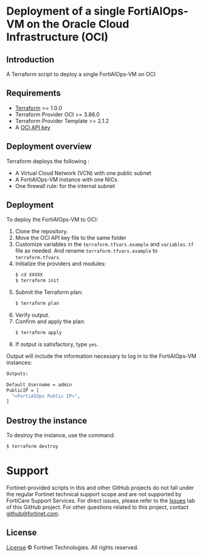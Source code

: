 # Deployment of a single FortiAIOps-VM on the Oracle Cloud Infrastructure (OCI)
## Introduction
A Terraform script to deploy a single FortiAIOps-VM on OCI

## Requirements
* [Terraform](https://learn.hashicorp.com/terraform/getting-started/install.html) >= 1.0.0
* Terraform Provider OCI >= 3.86.0
* Terraform Provider Template >= 2.1.2
* A [OCI API key](https://docs.cloud.oracle.com/en-us/iaas/Content/API/Concepts/apisigningkey.htm)

## Deployment overview
Terraform deploys the following :
   - A Virtual Cloud Network (VCN) with one public subnet
   - A FortiAIOps-VM instance with one NICs
   - One firewall rule: for the internal subnet

## Deployment
To deploy the FortiAIOps-VM to OCI:
1. Clone the repository.
2. Move the OCI API key file to the same folder
3. Customize variables in the `terraform.tfvars.example` and `variables.tf` file as needed.  And rename `terraform.tfvars.example` to `terraform.tfvars`.
5. Initialize the providers and modules:
   ```sh
   $ cd XXXXX
   $ terraform init
    ```
5. Submit the Terraform plan:
   ```sh
   $ terraform plan
   ```
6. Verify output.
7. Confirm and apply the plan:
   ```sh
   $ terraform apply
   ```
8. If output is satisfactory, type `yes`.

Output will include the information necessary to log in to the FortiAIOps-VM instances:
```sh
Outputs:

Default_Username = admin
PublicIP = [
  "<FortiAIOps Public IP>",
]

```

## Destroy the instance
To destroy the instance, use the command:
```sh
$ terraform destroy
```

# Support
Fortinet-provided scripts in this and other GitHub projects do not fall under the regular Fortinet technical support scope and are not supported by FortiCare Support Services.
For direct issues, please refer to the [Issues](https://github.com/fortinet/FortiAIOps-terraform-deploy/issues) tab of this GitHub project.
For other questions related to this project, contact [github@fortinet.com](mailto:github@fortinet.com).

## License
[License](https://github.com/fortinet/fortiaops-terraform-deploy/blob/main/LICENSE) © Fortinet Technologies. All rights reserved.
